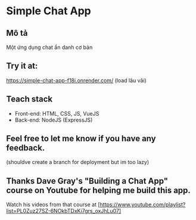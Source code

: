 # Simple Chat App

## Mô tả
Một ứng dụng chat ẩn danh cơ bản

## Try it at:
https://simple-chat-app-f18i.onrender.com/ 
(load lâu vãi)

## Teach stack
- Front-end: HTML, CSS, JS, VueJS
- Back-end: NodeJS (ExpressJS)

## Feel free to let me know if you have any feedback.
(shouldve create a branch for deployment but im too lazy)

## Thanks Dave Gray's "Building a Chat App" course on Youtube for helping me build this app.
Watch his videos from that course at [https://www.youtube.com/playlist?list=PL0Zuz27SZ-6NOkbTDxKi7grs_oxJhLu07]

